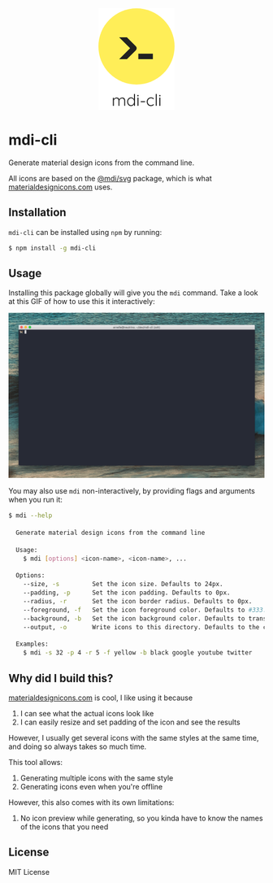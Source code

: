 <div style="text-align: center">
    <img src="icon.png" alt="mdi-cli icon">
</div>

# mdi-cli

Generate material design icons from the command line.

All icons are based on the [@mdi/svg][1] package, which is what [materialdesignicons.com][2] uses.

## Installation

`mdi-cli` can be installed using `npm` by running:

```bash
$ npm install -g mdi-cli
```


## Usage

Installing this package globally will give you the `mdi` command. Take a look at this GIF of how to use this it interactively:

![Usage Example](example.gif)

You may also use `mdi` non-interactively, by providing flags and arguments when you run it:

```bash
$ mdi --help

  Generate material design icons from the command line

  Usage:
    $ mdi [options] <icon-name>, <icon-name>, ...

  Options:
    --size, -s         Set the icon size. Defaults to 24px.
    --padding, -p      Set the icon padding. Defaults to 0px.
    --radius, -r       Set the icon border radius. Defaults to 0px.
    --foreground, -f   Set the icon foreground color. Defaults to #333.
    --background, -b   Set the icon background color. Defaults to transparent.
    --output, -o       Write icons to this directory. Defaults to the current directory.

  Examples:
    $ mdi -s 32 -p 4 -r 5 -f yellow -b black google youtube twitter
```


## Why did I build this?

[materialdesignicons.com][2] is cool, I like using it because

1. I can see what the actual icons look like
2. I can easily resize and set padding of the icon and see the results

However, I usually get several icons with the same styles at the same time, and doing so always takes so much time.

This tool allows:

1. Generating multiple icons with the same style
2. Generating icons even when you're offline

However, this also comes with its own limitations:

1. No icon preview while generating, so you kinda have to know the names of the icons that you need


## License

MIT License


[1]: https://github.com/Templarian/MaterialDesign-SVG
[2]: https://materialdesignicons.com/
